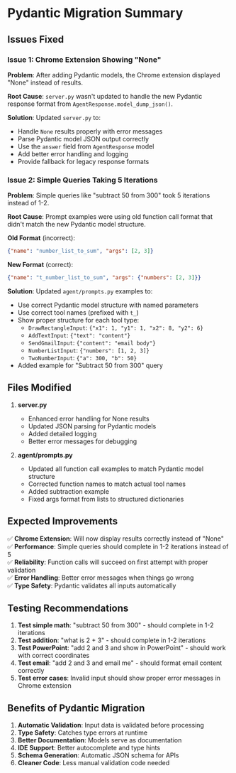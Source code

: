 # Pydantic Migration Summary

## Issues Fixed

### Issue 1: Chrome Extension Showing "None"
**Problem**: After adding Pydantic models, the Chrome extension displayed "None" instead of results.

**Root Cause**: `server.py` wasn't updated to handle the new Pydantic response format from `AgentResponse.model_dump_json()`.

**Solution**: Updated `server.py` to:
- Handle `None` results properly with error messages
- Parse Pydantic model JSON output correctly
- Use the `answer` field from `AgentResponse` model
- Add better error handling and logging
- Provide fallback for legacy response formats

### Issue 2: Simple Queries Taking 5 Iterations
**Problem**: Simple queries like "subtract 50 from 300" took 5 iterations instead of 1-2.

**Root Cause**: Prompt examples were using old function call format that didn't match the new Pydantic model structure.

**Old Format** (incorrect):
```json
{"name": "number_list_to_sum", "args": [2, 3]}
```

**New Format** (correct):
```json
{"name": "t_number_list_to_sum", "args": {"numbers": [2, 3]}}
```

**Solution**: Updated `agent/prompts.py` examples to:
- Use correct Pydantic model structure with named parameters
- Use correct tool names (prefixed with `t_`)
- Show proper structure for each tool type:
  - `DrawRectangleInput`: `{"x1": 1, "y1": 1, "x2": 8, "y2": 6}`
  - `AddTextInput`: `{"text": "content"}`
  - `SendGmailInput`: `{"content": "email body"}`
  - `NumberListInput`: `{"numbers": [1, 2, 3]}`
  - `TwoNumberInput`: `{"a": 300, "b": 50}`
- Added example for "Subtract 50 from 300" query

## Files Modified

1. **server.py**
   - Enhanced error handling for None results
   - Updated JSON parsing for Pydantic models
   - Added detailed logging
   - Better error messages for debugging

2. **agent/prompts.py**
   - Updated all function call examples to match Pydantic model structure
   - Corrected function names to match actual tool names
   - Added subtraction example
   - Fixed args format from lists to structured dictionaries

## Expected Improvements

✅ **Chrome Extension**: Will now display results correctly instead of "None"  
✅ **Performance**: Simple queries should complete in 1-2 iterations instead of 5  
✅ **Reliability**: Function calls will succeed on first attempt with proper validation  
✅ **Error Handling**: Better error messages when things go wrong  
✅ **Type Safety**: Pydantic validates all inputs automatically  

## Testing Recommendations

1. **Test simple math**: "subtract 50 from 300" - should complete in 1-2 iterations
2. **Test addition**: "what is 2 + 3" - should complete in 1-2 iterations  
3. **Test PowerPoint**: "add 2 and 3 and show in PowerPoint" - should work with correct coordinates
4. **Test email**: "add 2 and 3 and email me" - should format email content correctly
5. **Test error cases**: Invalid input should show proper error messages in Chrome extension

## Benefits of Pydantic Migration

1. **Automatic Validation**: Input data is validated before processing
2. **Type Safety**: Catches type errors at runtime
3. **Better Documentation**: Models serve as documentation
4. **IDE Support**: Better autocomplete and type hints
5. **Schema Generation**: Automatic JSON schema for APIs
6. **Cleaner Code**: Less manual validation code needed

